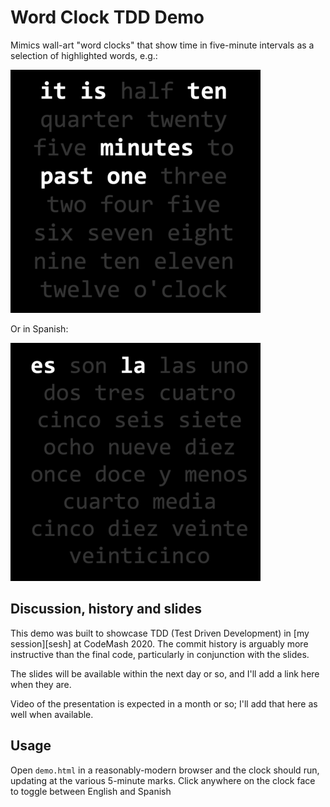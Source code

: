 # Word Clock TDD Demo

Mimics wall-art "word clocks" that show time in five-minute intervals as a selection of highlighted words, e.g.:

![english word clock][english]

Or in Spanish:

![spanish word clock][spanish]

## Discussion, history and slides

This demo was built to showcase TDD (Test Driven Development) in [my session][sesh] at CodeMash 2020. The commit history is arguably
more instructive than the final code, particularly in conjunction with the slides.

The slides will be available within the next day or so, and I'll add a link here when they are.

Video of the presentation is expected in a month or so; I'll add that here as well when available.

## Usage

Open `demo.html` in a reasonably-modern  browser  and the clock should run, updating at the various 5-minute marks. Click anywhere on the clock face to toggle between English and Spanish


[english]: images/english.png
[spanish]: images/spanish.png
